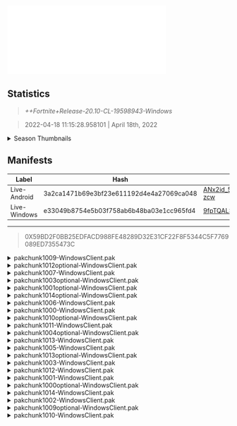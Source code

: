 <div style="pointer-events: none">
  <img style="pointer-events: none" src="https://raw.githubusercontent.com/Tectors/Archive/master/source/dependents/gen.20.10.svg" width="360" height="155">
<div>

## Statistics
> *++Fortnite+Release-20.10-CL-19598943-Windows*

> 2022-04-18 11:15:28.958101 | April 18th, 2022

<details>
  <summary>Season Thumbnails</summary>

  > Seasonal thumbnails are a season's normal ltms and their photos.

  | Name | ID |
  | - | - |
  | [Duos - No Build Battle Royale](https://raw.githubusercontent.com/Tectors/Archive/master/source/dependents/monthly-rotaton/playlist_nobuildbr_duo_20_10.png) | Playlist_NoBuildBR_Duo |
  | [Solo](https://raw.githubusercontent.com/Tectors/Archive/master/source/dependents/monthly-rotaton/playlist_defaultsolo_20_10.png) | Playlist_DefaultSolo |
  | [Trios - No Build Battle Royale](https://raw.githubusercontent.com/Tectors/Archive/master/source/dependents/monthly-rotaton/playlist_nobuildbr_trio_20_10.png) | Playlist_NoBuildBR_Trio |
  | [Solo - No Build Battle Royale](https://raw.githubusercontent.com/Tectors/Archive/master/source/dependents/monthly-rotaton/playlist_nobuildbr_solo_20_10.png) | Playlist_NoBuildBR_Solo |
</details>

## Manifests
| Label | Hash | Route |
| - | - | - |
| Live-Android | 3a2ca1471b69e3bf23e611192d4e4a27069ca048 | [ANx2id_5NufdcHhLuE-gmxW_UG-zcw](https://github.com/Tectors/Archive/blob/master/manifests/ANx2id_5NufdcHhLuE-gmxW_UG-zcw.manifest) |
| Live-Windows | e33049b8754e5b03f758ab6b48ba03e1cc965fd4 | [9fpTQALSrJBgGtbokkmsXKFGVbc7Dg](https://github.com/Tectors/Archive/blob/master/manifests/9fpTQALSrJBgGtbokkmsXKFGVbc7Dg.manifest) |

---

> 0X59BD2F0BB25EDFACD988FE48289D32E31CF22F8F5344C5F7769089ED7355473C

<details>
  <summary>pakchunk1009-WindowsClient.pak</summary>

  > FortniteGame/Content/Paks/pakchunk1009-WindowsClient.pak

  > 0xDD30863DE2C5DE69C7D23F0B13DA0BC188971CCBDEF7BAF0ED5C353907277334

  <img src="https://raw.githubusercontent.com/Tectors/Archive/master/source/dependents/referred/Pickaxe_ID_762_LurkFemale.svg" width="100"> <img src="https://raw.githubusercontent.com/Tectors/Archive/master/source/dependents/referred/CID_A_358_Athena_Commando_F_Lurk.svg" width="100"> <img src="https://raw.githubusercontent.com/Tectors/Archive/master/source/dependents/referred/BID_959_LurkFemale.svg" width="100"> 
</details>

<details>
  <summary>pakchunk1012optional-WindowsClient.pak</summary>

  > FortniteGame/Content/Paks/pakchunk1012optional-WindowsClient.pak

  > 0x6F1003364F5D98F35E284B92BC9978E2D7A27FAB07BECDFAC81679E44F5F8704

  <img src="https://raw.githubusercontent.com/Tectors/Archive/master/source/dependents/referred/Pickaxe_ID_775_SnowfallFemale.svg" width="100"> <img src="https://raw.githubusercontent.com/Tectors/Archive/master/source/dependents/referred/LSID_420_SCRN_Snowfall.svg" width="100"> <img src="https://raw.githubusercontent.com/Tectors/Archive/master/source/dependents/referred/Glider_ID_363_SnowfallFemale.svg" width="100"> <img src="https://raw.githubusercontent.com/Tectors/Archive/master/source/dependents/referred/EID_Snowfall_H6LU9.svg" width="100"> <img src="https://raw.githubusercontent.com/Tectors/Archive/master/source/dependents/referred/CID_A_375_Athena_Commando_F_Snowfall_WXW2T.svg" width="100"> <img src="https://raw.githubusercontent.com/Tectors/Archive/master/source/dependents/referred/BID_977_SnowfallFemale_VRIU0.svg" width="100"> 
</details>

<details>
  <summary>pakchunk1007-WindowsClient.pak</summary>

  > FortniteGame/Content/Paks/pakchunk1007-WindowsClient.pak

  > 0xD4169708C17A74978E459762B4B6D644B14A565BD865EAD976F89F66EBCD4DF9

  <img src="https://raw.githubusercontent.com/Tectors/Archive/master/source/dependents/referred/SPID_378_TacticalBR_Reward5.svg" width="100"> <img src="https://raw.githubusercontent.com/Tectors/Archive/master/source/dependents/referred/SPID_377_TacticalBR_Reward4.svg" width="100"> <img src="https://raw.githubusercontent.com/Tectors/Archive/master/source/dependents/referred/SPID_376_TacticalBR_Reward3.svg" width="100"> <img src="https://raw.githubusercontent.com/Tectors/Archive/master/source/dependents/referred/SPID_375_TacticalBR_Reward2.svg" width="100"> <img src="https://raw.githubusercontent.com/Tectors/Archive/master/source/dependents/referred/LSID_424_NoPermit.svg" width="100"> <img src="https://raw.githubusercontent.com/Tectors/Archive/master/source/dependents/referred/Glider_ID_359_MilitaryFashionCamo.svg" width="100"> 
</details>

<details>
  <summary>pakchunk1003optional-WindowsClient.pak</summary>

  > FortniteGame/Content/Paks/pakchunk1003optional-WindowsClient.pak

  > 0x12AED5562C03D02A07004D18DA0ACE67F159E7118F8C2F20EFC129687D37F39C

  <img src="https://raw.githubusercontent.com/Tectors/Archive/master/source/dependents/referred/Wrap_459_MilitaryFashionCamo.svg" width="100"> <img src="https://raw.githubusercontent.com/Tectors/Archive/master/source/dependents/referred/LSID_422_TacticalBR_Reward1.svg" width="100"> 
</details>

<details>
  <summary>pakchunk1001optional-WindowsClient.pak</summary>

  > FortniteGame/Content/Paks/pakchunk1001optional-WindowsClient.pak

  > 0xF94FE758BB3498D42E7B4C9573DB5369117EDAAAEFCDD299CB1511F8CCD3BCC7

  <img src="https://raw.githubusercontent.com/Tectors/Archive/master/source/dependents/referred/Glider_ID_347_PeachMale.svg" width="100"> 
</details>

<details>
  <summary>pakchunk1014optional-WindowsClient.pak</summary>

  > FortniteGame/Content/Paks/pakchunk1014optional-WindowsClient.pak

  > 0xB36A419370D25233C97A1AD3407E2210362211255B48CC085B5C6E39DD85649C

  <img src="https://raw.githubusercontent.com/Tectors/Archive/master/source/dependents/referred/Wrap_449_Bacteria.svg" width="100"> <img src="https://raw.githubusercontent.com/Tectors/Archive/master/source/dependents/referred/Pickaxe_ID_765_BacteriaFemale1H.svg" width="100"> <img src="https://raw.githubusercontent.com/Tectors/Archive/master/source/dependents/referred/CID_A_378_Athena_Commando_F_Bacteria_8JYGU.svg" width="100"> <img src="https://raw.githubusercontent.com/Tectors/Archive/master/source/dependents/referred/BID_978_BacteriaFemale_UKDH2.svg" width="100"> 
</details>

<details>
  <summary>pakchunk1006-WindowsClient.pak</summary>

  > FortniteGame/Content/Paks/pakchunk1006-WindowsClient.pak

  > 0xF0A76BA4B788EC959C3E8CDC5267BB92F495860AB1C26474FDA87887E9C258BB

  <img src="https://raw.githubusercontent.com/Tectors/Archive/master/source/dependents/referred/SPID_359_Dr_U39EK.svg" width="100"> 
</details>

<details>
  <summary>pakchunk1000-WindowsClient.pak</summary>

  > FortniteGame/Content/Paks/pakchunk1000-WindowsClient.pak

  > 0x73C20BA3C2DF02D70EEAD5285F505DAE7A6D4DC3E129B899D3AF6392FAB85232

  </details>

<details>
  <summary>pakchunk1010optional-WindowsClient.pak</summary>

  > FortniteGame/Content/Paks/pakchunk1010optional-WindowsClient.pak

  > 0xCD6DDDDD086DBE113EAB7C7F3FBFC103D26FCA8AEE56678009D2ADE913F1C8B6

  <img src="https://raw.githubusercontent.com/Tectors/Archive/master/source/dependents/referred/SPID_366_JourneyMentor.svg" width="100"> <img src="https://raw.githubusercontent.com/Tectors/Archive/master/source/dependents/referred/Pickaxe_ID_769_JourneyMentorFemale.svg" width="100"> <img src="https://raw.githubusercontent.com/Tectors/Archive/master/source/dependents/referred/LSID_421_SCRN_JourneyMentor.svg" width="100"> <img src="https://raw.githubusercontent.com/Tectors/Archive/master/source/dependents/referred/Glider_ID_357_JourneyFemale.svg" width="100"> <img src="https://raw.githubusercontent.com/Tectors/Archive/master/source/dependents/referred/Emoji_S20_JourneyMentor.svg" width="100"> <img src="https://raw.githubusercontent.com/Tectors/Archive/master/source/dependents/referred/EID_JourneyMentor_X2D9N.svg" width="100"> <img src="https://raw.githubusercontent.com/Tectors/Archive/master/source/dependents/referred/CID_A_376_Athena_Commando_F_JourneyMentor_66VFP.svg" width="100"> <img src="https://raw.githubusercontent.com/Tectors/Archive/master/source/dependents/referred/BID_975_JourneyMentor_NFF9C.svg" width="100"> 
</details>

<details>
  <summary>pakchunk1011-WindowsClient.pak</summary>

  > FortniteGame/Content/Paks/pakchunk1011-WindowsClient.pak

  > 0x46DF9EAF93F32DD902164EA8CAEFD3EC08CC8586FC253EFCAEAB575E4F5B2035

  <img src="https://raw.githubusercontent.com/Tectors/Archive/master/source/dependents/referred/EID_Aloha_C82XX.svg" width="100"> 
</details>

<details>
  <summary>pakchunk1004optional-WindowsClient.pak</summary>

  > FortniteGame/Content/Paks/pakchunk1004optional-WindowsClient.pak

  > 0xF48EC7B1425371DD04323A6EC109B29E8D236EB2689FE9D978F23A22E4019AD9

  <img src="https://raw.githubusercontent.com/Tectors/Archive/master/source/dependents/referred/BID_983_ScrawlDino_AD541.svg" width="100"> <img src="https://raw.githubusercontent.com/Tectors/Archive/master/source/dependents/referred/BID_982_Scrawl_VFI6L.svg" width="100"> 
</details>

<details>
  <summary>pakchunk1013-WindowsClient.pak</summary>

  > FortniteGame/Content/Paks/pakchunk1013-WindowsClient.pak

  > 0xBE50476BF8CDD9679C8165F000444E006A706E86D07CCB41536E300FBFA033B9

  </details>

<details>
  <summary>pakchunk1005-WindowsClient.pak</summary>

  > FortniteGame/Content/Paks/pakchunk1005-WindowsClient.pak

  > 0xFD836AED654D8009AD718F1E4B6D1706FA33D3413567FD7F434059F0496E1DFF

  </details>

<details>
  <summary>pakchunk1013optional-WindowsClient.pak</summary>

  > FortniteGame/Content/Paks/pakchunk1013optional-WindowsClient.pak

  > 0xBE50476BF8CDD9679C8165F000444E006A706E86D07CCB41536E300FBFA033B9

  </details>

<details>
  <summary>pakchunk1003-WindowsClient.pak</summary>

  > FortniteGame/Content/Paks/pakchunk1003-WindowsClient.pak

  > 0x12AED5562C03D02A07004D18DA0ACE67F159E7118F8C2F20EFC129687D37F39C

  <img src="https://raw.githubusercontent.com/Tectors/Archive/master/source/dependents/referred/Wrap_459_MilitaryFashionCamo.svg" width="100"> <img src="https://raw.githubusercontent.com/Tectors/Archive/master/source/dependents/referred/LSID_422_TacticalBR_Reward1.svg" width="100"> 
</details>

<details>
  <summary>pakchunk1012-WindowsClient.pak</summary>

  > FortniteGame/Content/Paks/pakchunk1012-WindowsClient.pak

  > 0x6F1003364F5D98F35E284B92BC9978E2D7A27FAB07BECDFAC81679E44F5F8704

  <img src="https://raw.githubusercontent.com/Tectors/Archive/master/source/dependents/referred/Pickaxe_ID_775_SnowfallFemale.svg" width="100"> <img src="https://raw.githubusercontent.com/Tectors/Archive/master/source/dependents/referred/LSID_420_SCRN_Snowfall.svg" width="100"> <img src="https://raw.githubusercontent.com/Tectors/Archive/master/source/dependents/referred/Glider_ID_363_SnowfallFemale.svg" width="100"> <img src="https://raw.githubusercontent.com/Tectors/Archive/master/source/dependents/referred/EID_Snowfall_H6LU9.svg" width="100"> <img src="https://raw.githubusercontent.com/Tectors/Archive/master/source/dependents/referred/CID_A_375_Athena_Commando_F_Snowfall_WXW2T.svg" width="100"> <img src="https://raw.githubusercontent.com/Tectors/Archive/master/source/dependents/referred/BID_977_SnowfallFemale_VRIU0.svg" width="100"> 
</details>

<details>
  <summary>pakchunk1001-WindowsClient.pak</summary>

  > FortniteGame/Content/Paks/pakchunk1001-WindowsClient.pak

  > 0xF94FE758BB3498D42E7B4C9573DB5369117EDAAAEFCDD299CB1511F8CCD3BCC7

  <img src="https://raw.githubusercontent.com/Tectors/Archive/master/source/dependents/referred/Glider_ID_347_PeachMale.svg" width="100"> 
</details>

<details>
  <summary>pakchunk1000optional-WindowsClient.pak</summary>

  > FortniteGame/Content/Paks/pakchunk1000optional-WindowsClient.pak

  > 0x73C20BA3C2DF02D70EEAD5285F505DAE7A6D4DC3E129B899D3AF6392FAB85232

  </details>

<details>
  <summary>pakchunk1014-WindowsClient.pak</summary>

  > FortniteGame/Content/Paks/pakchunk1014-WindowsClient.pak

  > 0xB36A419370D25233C97A1AD3407E2210362211255B48CC085B5C6E39DD85649C

  <img src="https://raw.githubusercontent.com/Tectors/Archive/master/source/dependents/referred/Wrap_449_Bacteria.svg" width="100"> <img src="https://raw.githubusercontent.com/Tectors/Archive/master/source/dependents/referred/Pickaxe_ID_765_BacteriaFemale1H.svg" width="100"> <img src="https://raw.githubusercontent.com/Tectors/Archive/master/source/dependents/referred/CID_A_378_Athena_Commando_F_Bacteria_8JYGU.svg" width="100"> <img src="https://raw.githubusercontent.com/Tectors/Archive/master/source/dependents/referred/BID_978_BacteriaFemale_UKDH2.svg" width="100"> 
</details>

<details>
  <summary>pakchunk1002-WindowsClient.pak</summary>

  > FortniteGame/Content/Paks/pakchunk1002-WindowsClient.pak

  > 0x86699FD3C3D32DE200260C701C8148D77D63CDCCB549B8AB5BA13326D9B5B5E3

  <img src="https://raw.githubusercontent.com/Tectors/Archive/master/source/dependents/referred/Wrap_460_CactusRocker_92JZ7.svg" width="100"> <img src="https://raw.githubusercontent.com/Tectors/Archive/master/source/dependents/referred/Pickaxe_ID_778_CactusRockerMale.svg" width="100"> <img src="https://raw.githubusercontent.com/Tectors/Archive/master/source/dependents/referred/Pickaxe_ID_777_CactusRockerFemale.svg" width="100"> <img src="https://raw.githubusercontent.com/Tectors/Archive/master/source/dependents/referred/CID_A_381_Athena_Commando_F_CactusRocker_3HTBV.svg" width="100"> <img src="https://raw.githubusercontent.com/Tectors/Archive/master/source/dependents/referred/CID_A_380_Athena_Commando_M_CactusRocker_SBI3T.svg" width="100"> <img src="https://raw.githubusercontent.com/Tectors/Archive/master/source/dependents/referred/BID_980_CactusRockerMale_7FLSJ.svg" width="100"> <img src="https://raw.githubusercontent.com/Tectors/Archive/master/source/dependents/referred/BID_979_CactusRockerFemale_IF1QA.svg" width="100"> 
</details>

<details>
  <summary>pakchunk1009optional-WindowsClient.pak</summary>

  > FortniteGame/Content/Paks/pakchunk1009optional-WindowsClient.pak

  > 0xDD30863DE2C5DE69C7D23F0B13DA0BC188971CCBDEF7BAF0ED5C353907277334

  <img src="https://raw.githubusercontent.com/Tectors/Archive/master/source/dependents/referred/Pickaxe_ID_762_LurkFemale.svg" width="100"> <img src="https://raw.githubusercontent.com/Tectors/Archive/master/source/dependents/referred/CID_A_358_Athena_Commando_F_Lurk.svg" width="100"> <img src="https://raw.githubusercontent.com/Tectors/Archive/master/source/dependents/referred/BID_959_LurkFemale.svg" width="100"> 
</details>

<details>
  <summary>pakchunk1010-WindowsClient.pak</summary>

  > FortniteGame/Content/Paks/pakchunk1010-WindowsClient.pak

  > 0xCD6DDDDD086DBE113EAB7C7F3FBFC103D26FCA8AEE56678009D2ADE913F1C8B6

  <img src="https://raw.githubusercontent.com/Tectors/Archive/master/source/dependents/referred/SPID_366_JourneyMentor.svg" width="100"> <img src="https://raw.githubusercontent.com/Tectors/Archive/master/source/dependents/referred/Pickaxe_ID_769_JourneyMentorFemale.svg" width="100"> <img src="https://raw.githubusercontent.com/Tectors/Archive/master/source/dependents/referred/LSID_421_SCRN_JourneyMentor.svg" width="100"> <img src="https://raw.githubusercontent.com/Tectors/Archive/master/source/dependents/referred/Glider_ID_357_JourneyFemale.svg" width="100"> <img src="https://raw.githubusercontent.com/Tectors/Archive/master/source/dependents/referred/Emoji_S20_JourneyMentor.svg" width="100"> <img src="https://raw.githubusercontent.com/Tectors/Archive/master/source/dependents/referred/EID_JourneyMentor_X2D9N.svg" width="100"> <img src="https://raw.githubusercontent.com/Tectors/Archive/master/source/dependents/referred/CID_A_376_Athena_Commando_F_JourneyMentor_66VFP.svg" width="100"> <img src="https://raw.githubusercontent.com/Tectors/Archive/master/source/dependents/referred/BID_975_JourneyMentor_NFF9C.svg" width="100"> 
</details>

